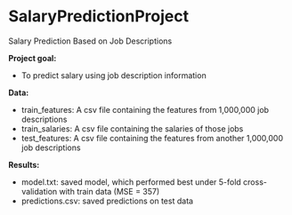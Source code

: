 # SalaryPredictionProject
Salary Prediction Based on Job Descriptions

**Project goal:** 
- To predict salary using job description information

**Data:**
- train_features: A csv file containing the features from 1,000,000 job descriptions
- train_salaries: A csv file containing the salaries of those jobs
- test_features: A csv file containing the features from another 1,000,000 job descriptions

**Results:**
- model.txt: saved model, which performed best under 5-fold cross-validation with train data (MSE = 357)
- predictions.csv: saved predictions on test data
